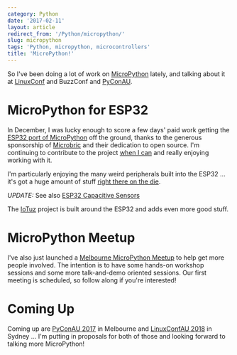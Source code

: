 ```yaml
---
category: Python
date: '2017-02-11'
layout: article
redirect_from: '/Python/micropython/'
slug: micropython
tags: 'Python, micropython, microcontrollers'
title: 'MicroPython!'
---
```


So I've been doing a lot of work on
[MicroPython](https://micropython.org/) lately, and talking about it at
[LinuxConf](/etc/linuxconf-2017-hobart/) and BuzzConf and
[PyConAU](/etc/pycon-2016-melbourne/).

MicroPython for ESP32
=====================

In December, I was lucky enough to score a few days' paid work getting
the [ESP32 port of
MicroPython](https://github.com/micropython/micropython-esp32) off the
ground, thanks to the generous sponsorship of
[Microbric](http://www.microbric.com) and their dedication to open
source. I'm continuing to contribute to the project [when I
can](https://github.com/nickzoic/micropython-esp32) and really enjoying
working with it.

I'm particularly enjoying the many weird peripherals built into the
ESP32 ... it's got a huge amount of stuff [right there on the
die](https://zeptobars.com/en/read/Espressif-ESP32-Wi-Fi-Bluetooth-2.4Ghz-ISM).

*UPDATE:* See also [ESP32 Capacitive
Sensors](/etc/esp32-capacitive-sensors/)

The [IoTuz](https://github.com/CCHS-Melbourne/iotuz-esp32-hardware)
project is built around the ESP32 and adds even more good stuff.

MicroPython Meetup
==================

I've also just launched a [Melbourne MicroPython
Meetup](https://www.meetup.com/MicroPython-Meetup/) to help get more
people involved. The intention is to have some hands-on workshop
sessions and some more talk-and-demo oriented sessions. Our first
meeting is scheduled, so follow along if you're interested!

Coming Up
=========

Coming up are [PyConAU 2017](https://2017.pycon-au.org/) in Melbourne
and [LinuxConfAU 2018](https://lca2018.org/) in Sydney ... I'm putting
in proposals for both of those and looking forward to talking more
MicroPython!
